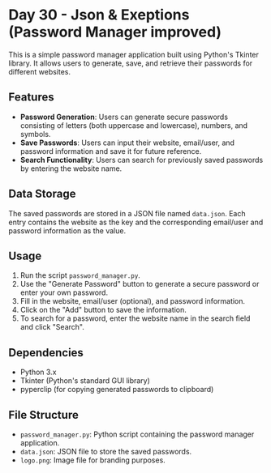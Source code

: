 # Day 30 - Json & Exeptions (Password Manager improved)

This is a simple password manager application built using Python's Tkinter library. It allows users to generate, save, and retrieve their passwords for different websites.

## Features
- **Password Generation**: Users can generate secure passwords consisting of letters (both uppercase and lowercase), numbers, and symbols.
- **Save Passwords**: Users can input their website, email/user, and password information and save it for future reference.
- **Search Functionality**: Users can search for previously saved passwords by entering the website name.

## Data Storage
The saved passwords are stored in a JSON file named `data.json`. Each entry contains the website as the key and the corresponding email/user and password information as the value.

## Usage
1. Run the script `password_manager.py`.
2. Use the "Generate Password" button to generate a secure password or enter your own password.
3. Fill in the website, email/user (optional), and password information.
4. Click on the "Add" button to save the information.
5. To search for a password, enter the website name in the search field and click "Search".

## Dependencies
- Python 3.x
- Tkinter (Python's standard GUI library)
- pyperclip (for copying generated passwords to clipboard)

## File Structure
- `password_manager.py`: Python script containing the password manager application.
- `data.json`: JSON file to store the saved passwords.
- `logo.png`: Image file for branding purposes.

